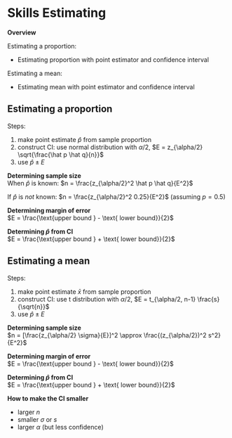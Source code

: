 # Skills Estimating

**Overview**

Estimating a proportion:

- Estimating proportion with point estimator and confidence interval

Estimating a mean:

- Estimating mean with point estimator and confidence interval


## Estimating a proportion

Steps: 

1. make point estimate $\hat p$ from sample proportion
2. construct CI: use normal distribution with $\alpha/2$,  $E = z_{\alpha/2} \sqrt{\frac{\hat p \hat q}{n}}$
3. use $\hat p \pm E$


**Determining sample size**  
When $\hat p$ is known: $n = \frac{z_{\alpha/2}^2 \hat p \hat q}{E^2}$

If $\hat p$ is *not* known: $n = \frac{z_{\alpha/2}^2 0.25}{E^2}$
(assuming $p=0.5$)


**Determining margin of error**  
$E = \frac{\text{upper bound } - \text{ lower bound}}{2}$

**Determining $\hat p$ from CI**  
$E = \frac{\text{upper bound } + \text{ lower bound}}{2}$


## Estimating a mean

Steps:

1. make point estimate $\bar x$ from sample proportion
2. construct CI: use t distribution with $\alpha/2$,  $E = t_{\alpha/2, n-1} \frac{s}{\sqrt{n}}$
3. use $\hat p \pm E$


**Determining sample size**  
$n = [\frac{z_{\alpha/2} \sigma}{E}]^2 \approx \frac{(z_{\alpha/2})^2 s^2}{E^2}$


**Determining margin of error**  
$E = \frac{\text{upper bound } - \text{ lower bound}}{2}$

**Determining $\hat p$ from CI**  
$E = \frac{\text{upper bound } + \text{ lower bound}}{2}$

**How to make the CI smaller** 

- larger $n$
- smaller $\sigma$ or $s$
- larger $\alpha$ (but less confidence)